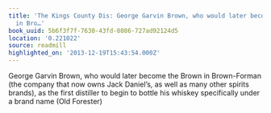 ```yaml
---
title: 'The Kings County Dis: George Garvin Brown, who would later become the Brown
  in Bro…'
book_uuid: 5b6f3f7f-7630-43fd-8086-727ad92124d5
location: '0.221022'
source: readmill
highlighted_on: '2013-12-19T15:43:54.000Z'
---
```


George Garvin Brown, who would later become the Brown in Brown-Forman (the company that now owns Jack Daniel’s, as well as many other spirits brands), as the first distiller to begin to bottle his whiskey specifically under a brand name (Old Forester)